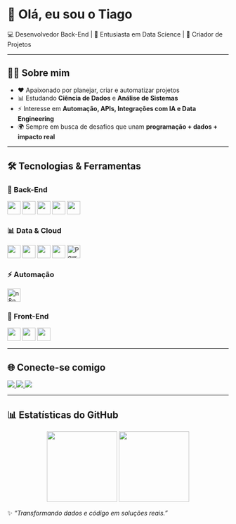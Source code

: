# 👋 Olá, eu sou o Tiago 

💻 Desenvolvedor Back-End | 🚀 Entusiasta em Data Science | 🎯 Criador de Projetos  

---

## 🧑‍💻 Sobre mim
- ❤️ Apaixonado por planejar, criar e automatizar projetos  
- 📊 Estudando **Ciência de Dados** e **Análise de Sistemas**  
- ⚡ Interesse em **Automação, APIs, Integrações com IA e Data Engineering**  
- 🌍 Sempre em busca de desafios que unam **programação + dados + impacto real**  

---

## 🛠️ Tecnologias & Ferramentas

### 🚀 Back-End
<div>
  <img src="https://cdn.jsdelivr.net/gh/devicons/devicon/icons/python/python-original.svg" height="30"/>
  <img src="https://cdn.jsdelivr.net/gh/devicons/devicon/icons/csharp/csharp-original.svg" height="30"/>
  <img src="https://cdn.jsdelivr.net/gh/devicons/devicon/icons/c/c-original.svg" height="30"/>
  <img src="https://cdn.jsdelivr.net/gh/devicons/devicon/icons/fastapi/fastapi-original.svg" height="30"/>
  <img src="https://cdn.jsdelivr.net/gh/devicons/devicon/icons/nodejs/nodejs-original.svg" height="30"/>
</div>

### 📊 Data & Cloud
<div>
  <img src="https://cdn.jsdelivr.net/gh/devicons/devicon/icons/azure/azure-original.svg" height="30"/>
  <img src="https://cdn.jsdelivr.net/gh/devicons/devicon/icons/mysql/mysql-original.svg" height="30"/>
  <img src="https://cdn.jsdelivr.net/gh/devicons/devicon/icons/postgresql/postgresql-original.svg" height="30"/>
  <img src="https://cdn.jsdelivr.net/gh/devicons/devicon/icons/microsoftsqlserver/microsoftsqlserver-plain.svg" height="30"/>
  <img src="https://img.icons8.com/color/48/power-bi.png" height="30" title="Power BI"/>
</div>

### ⚡ Automação
<div>
  <img src="https://n8n.io/favicon-32x32.png" height="30" title="n8n"/>  
</div>

### 🎨 Front-End
<div>
  <img src="https://cdn.jsdelivr.net/gh/devicons/devicon/icons/html5/html5-original.svg" height="30"/>
  <img src="https://cdn.jsdelivr.net/gh/devicons/devicon/icons/css3/css3-original.svg" height="30"/>
  <img src="https://cdn.jsdelivr.net/gh/devicons/devicon/icons/javascript/javascript-original.svg" height="30"/>
</div>

---

## 🌐 Conecte-se comigo
<div>
  <a href="mailto:contactreis44@gmail.com">
    <img src="https://img.shields.io/badge/-Gmail-D14836?style=for-the-badge&logo=gmail&logoColor=white">
  </a>
  <a href="https://www.linkedin.com/in/tiago-reis-9b4977253/" target="_blank">
    <img src="https://img.shields.io/badge/-LinkedIn-0077B5?style=for-the-badge&logo=linkedin&logoColor=white">
  </a>
  <a href="https://instagram.com/reis.py" target="_blank">
    <img src="https://img.shields.io/badge/-Instagram-E4405F?style=for-the-badge&logo=instagram&logoColor=white">
  </a>
</div>

---

## 📊 Estatísticas do GitHub
<div align="center">
  <img src="https://github-readme-stats.vercel.app/api?username=Reiszin1&theme=tokyonight&hide_border=true&count_private=true" height="160"/>
  <img src="https://github-readme-stats.vercel.app/api/top-langs/?username=Reiszin1&layout=compact&theme=tokyonight&hide_border=true" height="160"/>
</div>

✨ *“Transformando dados e código em soluções reais.”*  
